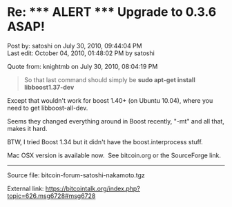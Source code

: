 # Re: \*\*\* ALERT \*\*\* Upgrade to 0.3.6 ASAP!

Post by: satoshi on July 30, 2010, 09:44:04 PM<br>
Last edit: October 04, 2010, 01:48:02 PM by satoshi

Quote from: knightmb on July 30, 2010, 08:04:19 PM

> So that last command should simply be
> **sudo apt-get install libboost1.37-dev**

Except that wouldn't work for boost 1.40+ (on Ubuntu 10.04), where you need to get libboost-all-dev.

Seems they changed everything around in Boost recently, "-mt" and all that, makes it hard.

BTW, I tried Boost 1.34 but it didn't have the boost.interprocess stuff.

Mac OSX version is available now. &nbsp;See bitcoin.org or the SourceForge link.

---

Source file: bitcoin-forum-satoshi-nakamoto.tgz

External link: https://bitcointalk.org/index.php?topic=626.msg6728#msg6728
